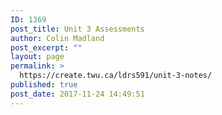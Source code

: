 ```yaml
---
ID: 1369
post_title: Unit 3 Assessments
author: Colin Madland
post_excerpt: ""
layout: page
permalink: >
  https://create.twu.ca/ldrs591/unit-3-notes/
published: true
post_date: 2017-11-24 14:49:51
---
```

<h5></h5>
&nbsp;

&nbsp;

&nbsp;